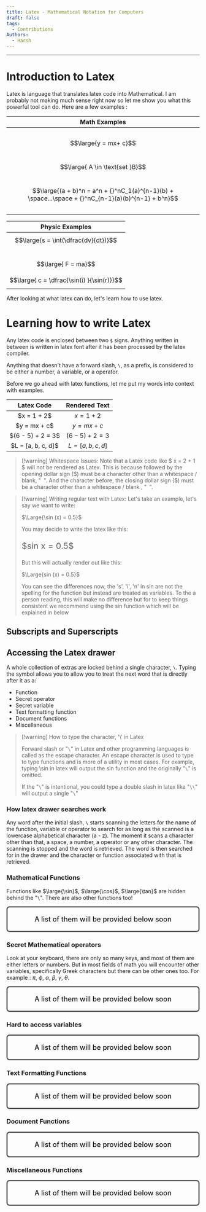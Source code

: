 ```yaml
---
title: Latex - Mathematical Notation for Computers
draft: false
tags:
  - Contributions
Authors:
  - Harsh
---
```

---

# Introduction to Latex

Latex is language that translates latex code into Mathematical. I am probably not making much sense right now so let me show you what this powerful tool can do. Here are a few examples : 


| <center>Math Examples</center>                                                                               |
| ------------------------------------------------------------------------------------------------------------ |
| <br>$$\large{y = mx+ c}$$                                                                                    |
| <br>$$\large{ A \in \text{set }B}$$                                                                          |
| <br>$$\large{(a + b)^n = a^n + {}^nC_1(a)^{n-1}(b) + \space...\space + {}^nC_{n-1}(a)(b)^{n-1} + b^n}$$ <br> |

| <center>Physic Examples</center>           |
| ------------------------------------------ |
| $$\large{s = \int(\dfrac{dv}{dt})}$$       |
| <br>$$\large{ F = ma}$$                    |
| $$\large{ c = \dfrac{\sin(i) }{\sin(r)}}$$ |

After looking at what latex can do, let's learn how to use latex. 


# Learning how to write Latex 

Any latex code is enclosed between two `$` signs. Anything written in between is written in latex font after it has been processed by the latex compiler.

Anything that doesn't have a forward slash, `\`, as a prefix, is considered to be either a number, a variable, or a operator.

Before we go ahead with latex functions, let me put my words into context with examples.


|     Latex Code      |   Rendered Text    |
| :-----------------: | :----------------: |
|    \$x = 1 + 2$     |    $x = 1 + 2$     |
|    \$y = mx + c$    |    $y = mx + c$    |
| \$(6 - 5) + 2 = 3$  | $(6 - 5) + 2 = 3$  |
| \$L = [a, b, c, d]$ | $L = [a, b, c, d]$ |
>[!warning] Whitespace Issues:
>Note that a Latex code like $ x = 2 + 1 $ will not be rendered as Latex. This is because followed by the opening dollar sign (\$) must be a character other than a whitespace / blank, "` `". And the character before, the closing dollar sign (\$)  must be a character other than a whitespace / blank , "` `".

>[!warning] Writing regular text with Latex:
>Let's take an example, let's say we want to write:
>
>$\Large{\sin (x) = 0.5}$ 
>
>You may decide to write the latex like this:
>
><p style="font-size : 22">$sin x = 0.5$</p>
>
>But this will actually render out like this:
>
>$\Large{sin (x) = 0.5}$ 
>
>You can see the differences now, the 's', 'i', 'n' in sin are not the spelling for the function but instead are treated as variables. To the a person reading, this will make no difference but for to keep things consistent we recommend using the sin function which will be explained in  below

## Subscripts and Superscripts




## Accessing the Latex drawer

A whole collection of extras are locked behind a single character, `\`. Typing the symbol allows you to allow you to treat the next word that is directly after it as a:

- Function
- Secret operator
- Secret variable
- Text formatting function
- Document functions
- Miscellaneous

>[!warning] How to type the character, '\\' in Latex
> 
> Forward slash or "`\`" in Latex and other programming languages is called as the escape character. An escape character is used to type to type functions and is more of a utility in most cases. For example, typing \sin in latex will output the sin function and the originally "`\`" is omitted.  
> 
> If the "`\`" is intentional, you could type a double slash in latex like "`\\`" will output a single "`\`"
>

### How latex drawer searches work

Any word after the initial slash, `\` starts scanning the letters for the name of the function, variable or operator to search for as long as the scanned is a lowercase alphabetical character (a - z). The moment it scans a character other than that,  a space, a number, a operator or any other character. The scanning is stopped and the word is retrieved. The word is then searched for in the drawer and the character or function associated with that is retrieved. 

### Mathematical Functions

Functions like $\large{\sin}$, $\large{\cos}$,  $\large{\tan}$ are hidden behind the "`\`". There are also other functions too! 

<div style="border-radius:8px; padding:20px; border: 3px solid black; border-color:#555 ; font-size: 18px; text-align: center; font-weight:500">A list of them will be provided below soon </div>


### Secret Mathematical operators

Look at your keyboard, there are only so many keys, and most of them are either letters or numbers. But in most fields of math you will encounter other variables, specifically Greek characters but there can be other ones too. For example : $\pi$, $\phi$, $\alpha$, $\beta$, $\gamma$, $\theta$. 

<div style="border-radius:8px; padding:20px; border: 3px solid black; border-color:#555 ; font-size: 18px; text-align: center; font-weight:500">A list of them will be provided below soon </div>

### Hard to access variables

<div style="border-radius:8px; padding:20px; border: 3px solid black; border-color:#555 ; font-size: 18px; text-align: center; font-weight:500">A list of them will be provided below soon </div>

### Text Formatting  Functions

<div style="border-radius:8px; padding:20px; border: 3px solid black; border-color:#555 ; font-size: 18px; text-align: center; font-weight:500">A list of them will be provided below soon </div>

### Document Functions

<div style="border-radius:8px; padding:20px; border: 3px solid black; border-color:#555 ; font-size: 18px; text-align: center; font-weight:500">A list of them will be provided below soon </div>

### Miscellaneous Functions 

<div style="border-radius:8px; padding:20px; border: 3px solid black; border-color:#555 ; font-size: 18px; text-align: center; font-weight:500">A list of them will be provided below soon </div>
